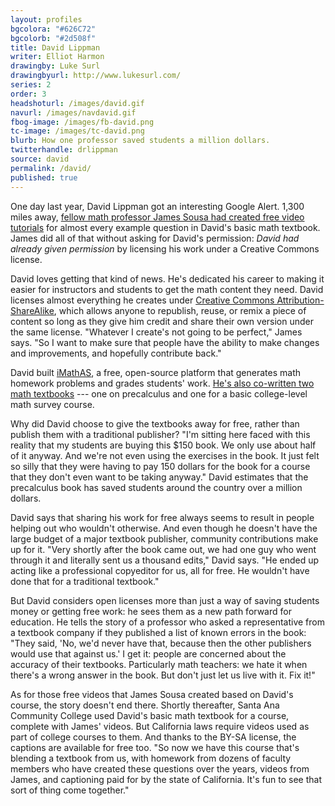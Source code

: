 ```yaml
---
layout: profiles
bgcolora: "#626C72"
bgcolorb: "#2d508f"
title: David Lippman
writer: Elliot Harmon
drawingby: Luke Surl
drawingbyurl: http://www.lukesurl.com/
series: 2
order: 3
headshoturl: /images/david.gif
navurl: /images/navdavid.gif
fbog-image: /images/fb-david.png
tc-image: /images/tc-david.png
blurb: How one professor saved students a million dollars.
twitterhandle: drlippman
source: david
permalink: /david/
published: true
---
```


One day last year, David Lippman got an interesting Google Alert. 1,300 miles away, [fellow math professor James Sousa had created free video tutorials](http://creativecommons.org/weblog/entry/37647) for almost every example question in David's basic math textbook. James did all of that without asking for David's permission: *David had already given permission* by licensing his work under a Creative Commons license.

David loves getting that kind of news. He's dedicated his career to making it easier for instructors and students to get the math content they need. David licenses almost everything he creates under [Creative Commons Attribution-ShareAlike](http://creativecommons.org/licenses/by-sa/4.0/), which allows anyone to republish, reuse, or remix a piece of content so long as they give him credit and share their own version under the same license. "Whatever I create's not going to be perfect," James says. "So I want to make sure that people have the ability to make changes and improvements, and hopefully contribute back."

David built [iMathAS](http://iMathAS.com), a free, open-source platform that generates math homework problems and grades students' work. [He's also co-written two math textbooks](http://dlippman.imathas.com/) --- one on precalculus and one for a basic college-level math survey course.

Why did David choose to give the textbooks away for free, rather than publish them with a traditional publisher? "I'm sitting here faced with this reality that my students are buying this $150 book. We only use about half of it anyway. And we're not even using the exercises in the book. It just felt so silly that they were having to pay 150 dollars for the book for a course that they don't even want to be taking anyway." David estimates that the precalculus book has saved students around the country over a million dollars.

David says that sharing his work for free always seems to result in people helping out who wouldn't otherwise. And even though he doesn't have the large budget of a major textbook publisher, community contributions make up for it. "Very shortly after the book came out, we had one guy who went through it and literally sent us a thousand edits," David says. "He ended up acting like a professional copyeditor for us, all for free. He wouldn't have done that for a traditional textbook."

But David considers open licenses more than just a way of saving students money or getting free work: he sees them as a new path forward for education. He tells the story of a professor who asked a representative from a textbook company if they published a list of known errors in the book: "They said, 'No, we'd never have that, because then the other publishers would use that against us.' I get it: people are concerned about the accuracy of their textbooks. Particularly math teachers: we hate it when there's a wrong answer in the book. But don't just let us live with it. Fix it!"

As for those free videos that James Sousa created based on David's course, the story doesn't end there. Shortly thereafter, Santa Ana Community College used David's basic math textbook for a course, complete with James' videos. But California laws require videos used as part of college courses to them. And thanks to the BY-SA license, the captions are available for free too. "So now we have this course that's blending a textbook from us, with homework from dozens of faculty members who have created these questions over the years, videos from James, and captioning paid for by the state of California. It's fun to see that sort of thing come together."